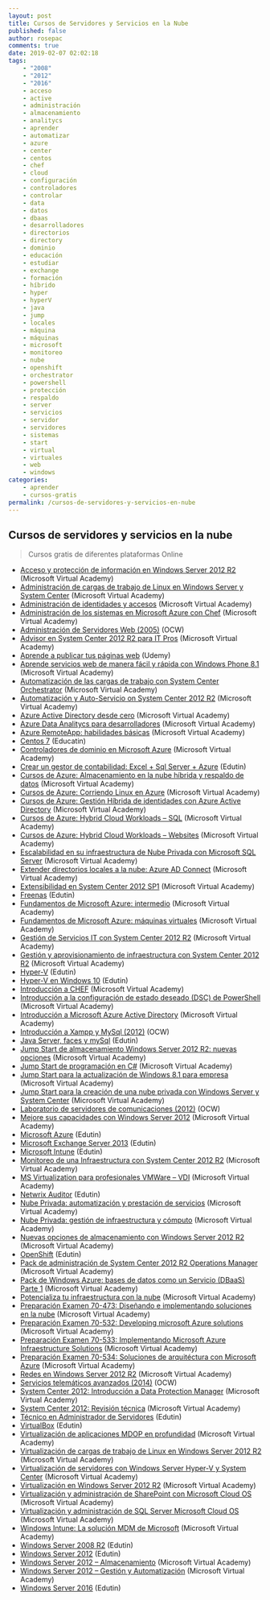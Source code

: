 ```yaml
---
layout: post
title: Cursos de Servidores y Servicios en la Nube
published: false
author: rosepac
comments: true
date: 2019-02-07 02:02:18
tags:
    - "2008"
    - "2012"
    - "2016"
    - acceso
    - active
    - administración
    - almacenamiento
    - analitycs
    - aprender
    - automatizar
    - azure
    - center
    - centos
    - chef
    - cloud
    - configuración
    - controladores
    - controlar
    - data
    - datos
    - dbaas
    - desarrolladores
    - directorios
    - directory
    - dominio
    - educación
    - estudiar
    - exchange
    - formación
    - híbrido
    - hyper
    - hyperV
    - java
    - jump
    - locales
    - máquina
    - máquinas
    - microsoft
    - monitoreo
    - nube
    - openshift
    - orchestrator
    - powershell
    - protección
    - respaldo
    - server
    - servicios
    - servidor
    - servidores
    - sistemas
    - start
    - virtual
    - virtuales
    - web
    - windows
categories:
    - aprender
    - cursos-gratis
permalink: /cursos-de-servidores-y-servicios-en-nube
---
```

## Cursos de servidores y servicios en la nube

> Cursos gratis de diferentes plataformas Online

  * [Acceso y protección de información en Windows Server 2012 R2][1] (Microsoft Virtual Academy)
  * [Administración de cargas de trabajo de Linux en Windows Server y System Center][2] (Microsoft Virtual Academy)
  * [Administración de identidades y accesos][3] (Microsoft Virtual Academy)
  * [Administración de los sistemas en Microsoft Azure con Chef][4] (Microsoft Virtual Academy)
  * [Administración de Servidores Web (2005)][5] (OCW)
  * [Advisor en System Center 2012 R2 para IT Pros][6] (Microsoft Virtual Academy)
  * [Aprende a publicar tus páginas web][7] (Udemy)
  * [Aprende servicios web de manera fácil y rápida con Windows Phone 8.1][8] (Microsoft Virtual Academy)
  * [Automatización de las cargas de trabajo con System Center Orchestrator][9] (Microsoft Virtual Academy)
  * [Automatización y Auto-Servicio on System Center 2012 R2][10] (Microsoft Virtual Academy)
  * [Azure Active Directory desde cero][11] (Microsoft Virtual Academy)
  * [Azure Data Analitycs para desarrolladores][12] (Microsoft Virtual Academy)
  * [Azure RemoteApp: habilidades básicas][13] (Microsoft Virtual Academy)
  * [Centos 7][14] (Educatin)
  * [Controladores de dominio en Microsoft Azure][15] (Microsoft Virtual Academy)
  * [Crear un gestor de contabilidad: Excel + Sql Server + Azure][16] (Edutin)
  * [Cursos de Azure: Almacenamiento en la nube híbrida y respaldo de datos][17] (Microsoft Virtual Academy)
  * [Cursos de Azure: Corriendo Linux en Azure][18] (Microsoft Virtual Academy)
  * [Cursos de Azure: Gestión Híbrida de identidades con Azure Active Directory][19] (Microsoft Virtual Academy)
  * [Cursos de Azure: Hybrid Cloud Workloads &#8211; SQL][20] (Microsoft Virtual Academy)
  * [Cursos de Azure: Hybrid Cloud Workloads &#8211; Websites][21] (Microsoft Virtual Academy)
  * [Escalabilidad en su infraestructura de Nube Privada con Microsoft SQL Server][22] (Microsoft Virtual Academy)
  * [Extender directorios locales a la nube: Azure AD Connect][23] (Microsoft Virtual Academy)
  * [Extensibilidad en System Center 2012 SP1][24] (Microsoft Virtual Academy)
  * [Freenas][25] (Edutin)
  * [Fundamentos de Microsoft Azure: intermedio][26] (Microsoft Virtual Academy)
  * [Fundamentos de Microsoft Azure: máquinas virtuales][27] (Microsoft Virtual Academy)
  * [Gestión de Servicios IT con System Center 2012 R2][28] (Microsoft Virtual Academy)
  * [Gestión y aprovisionamiento de infraestructura con System Center 2012 R2][29] (Microsoft Virtual Academy)
  * [Hyper-V][30] (Edutin)
  * [Hyper-V en Windows 10][31] (Edutin)
  * [Introducción a CHEF][32] (Microsoft Virtual Academy)
  * [Introducción a la configuración de estado deseado (DSC) de PowerShell][33] (Microsoft Virtual Academy)
  * [Introducción a Microsoft Azure Active Directory][34] (Microsoft Virtual Academy)
  * [Introducción a Xampp y MySql (2012)][35] (OCW)
  * [Java Server, faces y mySql][36] (Edutin)
  * [Jump Start de almacenamiento Windows Server 2012 R2: nuevas opciones][37] (Microsoft Virtual Academy)
  * [Jump Start de programación en C#][38] (Microsoft Virtual Academy)
  * [Jump Start para la actualización de Windows 8.1 para empresa][39] (Microsoft Virtual Academy)
  * [Jump Start para la creación de una nube privada con Windows Server y System Center][40] (Microsoft Virtual Academy)
  * [Laboratorio de servidores de comunicaciones (2012)][41] (OCW)
  * [Mejore sus capacidades con Windows Server 2012][42] (Microsoft Virtual Academy)
  * [Microsoft Azure][43] (Edutin)
  * [Microsoft Exchange Server 2013][44] (Edutin)
  * [Microsoft Intune][45] (Edutin)
  * [Monitoreo de una Infraestructura con System Center 2012 R2][46] (Microsoft Virtual Academy)
  * [MS Virtualization para profesionales VMWare &#8211; VDI][47] (Microsoft Virtual Academy)
  * [Netwrix Auditor][48] (Edutin)
  * [Nube Privada: automatización y prestación de servicios][49] (Microsoft Virtual Academy)
  * [Nube Privada: gestión de infraestructura y cómputo][50] (Microsoft Virtual Academy)
  * [Nuevas opciones de almacenamiento con Windows Server 2012 R2][51] (Microsoft Virtual Academy)
  * [OpenShift][52] (Edutin)
  * [Pack de administración de System Center 2012 R2 Operations Manager][53] (Microsoft Virtual Academy)
  * [Pack de Windows Azure: bases de datos como un Servicio (DBaaS) Parte 1][54] (Microsoft Virtual Academy)
  * [Potencializa tu infraestructura con la nube][55] (Microsoft Virtual Academy)
  * [Preparación Examen 70-473: Diseñando e implementando soluciones en la nube][56] (Microsoft Virtual Academy)
  * [Preparación Examen 70-532: Developing microsoft Azure solutions][57] (Microsoft Virtual Academy)
  * [Preparación Examen 70-533: Implementando Microsoft Azure Infraestructure Solutions][58] (Microsoft Virtual Academy)
  * [Preparación Examen 70-534: Soluciones de arquitéctura con Microsoft Azure][59] (Microsoft Virtual Academy)
  * [Redes en Windows Server 2012 R2][60] (Microsoft Virtual Academy)
  * [Servicios telemáticos avanzados (2014)][61] (OCW)
  * [System Center 2012: Introducción a Data Protection Manager][62] (Microsoft Virtual Academy)
  * [System Center 2012: Revisión técnica][63] (Microsoft Virtual Academy)
  * [Técnico en Administrador de Servidores][64] (Edutin)
  * [VirtualBox][65] (Edutin)
  * [Virtualización de aplicaciones MDOP en profundidad][66] (Microsoft Virtual Academy)
  * [Virtualización de cargas de trabajo de Linux en Windows Server 2012 R2][67] (Microsoft Virtual Academy)
  * [Virtualización de servidores con Windows Server Hyper-V y System Center][67] (Microsoft Virtual Academy)
  * [Virtualización en Windows Server 2012 R2][68] (Microsoft Virtual Academy)
  * [Virtualización y administración de SharePoint con Microsoft Cloud OS][69] (Microsoft Virtual Academy)
  * [Virtualización y administración de SQL Server Microsoft Cloud OS][70] (Microsoft Virtual Academy)
  * [Windows Intune: La solución MDM de Microsoft][71] (Microsoft Virtual Academy)
  * [Windows Server 2008 R2][72] (Edutin)
  * [Windows Server 2012][73] (Edutin)
  * [Windows Server 2012 &#8211; Almacenamiento][74] (Microsoft Virtual Academy)
  * [Windows Server 2012 &#8211; Gestión y Automatización][75] (Microsoft Virtual Academy)
  * [Windows Server 2016][76] (Edutin)

 [1]: https://mva.microsoft.com/es-es/training-courses/acceso-y-proteccin-de-informacin-en-windows-server-2012-r2-8266
 [2]: https://mva.microsoft.com/es-es/training-courses/administracin-de-cargas-de-trabajo-de-linux-en-windows-server-y-system-center-8764
 [3]: https://mva.microsoft.com/es-es/training-courses/administracin-de-identidades-y-accesos-8488
 [4]: https://mva.microsoft.com/es-es/training-courses/administracin-de-los-sistemas-en-microsoft-azure-con-chef-8468
 [5]: http://ocw.uniovi.es/course/view.php?id=110
 [6]: https://mva.microsoft.com/es-es/training-courses/advisor-en-system-center-2012-r2-para-it-pros-8831
 [7]: https://www.udemy.com/aprende-a-publicar-tus-paginas-web
 [8]: https://mva.microsoft.com/es-es/training-courses/aprende-servicios-web-de-manera-fcil-y-rpida-con-windows-phone-81-11237
 [9]: https://mva.microsoft.com/es-es/training-courses/automatizacin-de-las-cargas-de-trabajo-con-system-center-orchestrator-8476
 [10]: https://mva.microsoft.com/es-es/training-courses/automatizacin-y-autoservicio-con-system-center-2012-r2-8581
 [11]: https://mva.microsoft.com/es-es/training-courses/azure-active-directory-desde-cero-16859
 [12]: https://mva.microsoft.com/es-es/training-courses/azure-data-analytics-para-desarrolladores-17545
 [13]: https://mva.microsoft.com/es-es/training-courses/azure-remoteapp-habilidades-bsicas-14771
 [14]: https://edutin.com/curso-de-centos-7-3841
 [15]: https://mva.microsoft.com/es-es/training-courses/controladores-de-dominio-en-microsoft-azure-17791
 [16]: https://edutin.com/curso-de-gestor-de-contabilidad-con-excel-sql-server-azure-3846
 [17]: https://mva.microsoft.com/es-es/training-courses/cursos-de-azure-almacenamiento-en-la-nube-hbrida-y-respaldo-de-datos--10254
 [18]: https://mva.microsoft.com/es-es/training-courses/cursos-de-azure-corriendo-linux-en-azure-10250
 [19]: https://mva.microsoft.com/es-es/training-courses/cursos-de-azure-gestin-hbrida-de-identidades-con-azure-active-directory-10255
 [20]: https://mva.microsoft.com/es-es/training-courses/cursos-de-azure-hybrid-cloud-workloads-sql-11286
 [21]: https://mva.microsoft.com/es-es/training-courses/cursos-de-azure-hybrid-cloud-workloads-websites--11288
 [22]: https://mva.microsoft.com/es-es/training-courses/escalabilidad-en-su-infraestructura-de-nube-privada-con-microsoft-sql-server-9123
 [23]: https://mva.microsoft.com/es-es/training-courses/extender-directorios-locales-a-la-nube-azure-ad-connect-17087
 [24]: https://mva.microsoft.com/es-es/training-courses/extensibilidad-en-system-center-2012-sp1-9130
 [25]: https://edutin.com/curso-de-freenas-3843
 [26]: https://mva.microsoft.com/es-es/training-courses/fundamentos-de-microsoft-azure-12175
 [27]: https://mva.microsoft.com/es-es/training-courses/fundamentos-de-microsoft-azure-mquinas-virtuales-14779
 [28]: https://mva.microsoft.com/es-es/training-courses/gestin-de-servicios-it-con-system-center-2012-r2-8815
 [29]: https://mva.microsoft.com/es-es/training-courses/gestin-y-aprovisionamiento-de-infraestructura-con-system-center-2012-r2-8576
 [30]: https://edutin.com/curso-de-hyper-v-501
 [31]: https://edutin.com/curso-de-hyper-v-en-windows-10-3839
 [32]: https://mva.microsoft.com/es-es/training-courses/introduccin-a-chef-14069
 [33]: https://mva.microsoft.com/es-es/training-courses/introduccin-a-la-configuracin-de-estado-deseado-dsc-de-powershell-8672
 [34]: https://mva.microsoft.com/es-es/training-courses/introduccin-a-microsoft-azure-active-directory-9027
 [35]: https://ocw.ua.es/es/ingenieria-y-arquitectura/introduccion-a-xampp-y-mysql-2012.html
 [36]: https://edutin.com/curso-de-java-server-faces-3867
 [37]: https://mva.microsoft.com/es-es/training-courses/jump-start-de-almacenamiento-de-windows-server2012-r2-nuevas-opciones-8579
 [38]: https://mva.microsoft.com/es-es/training-courses/jump-start-de-programacin-en-c-14254
 [39]: https://mva.microsoft.com/es-es/training-courses/jump-start-para-la-actualizacin-de-windows-81-para-la-empresa-8318
 [40]: https://mva.microsoft.com/es-es/training-courses/jump-start-para-la-creacin-de-una-nube-privada-con-windows-server-y-system-center-8814
 [41]: https://ocw.ehu.eus/course/view.php?id=68
 [42]: https://mva.microsoft.com/es-es/training-courses/mejore-sus-capacidades-con-windows-server-2012-14201
 [43]: https://edutin.com/curso-de-microsoft-azure-3837
 [44]: https://edutin.com/curso-de-Exchange-Server-2013-498
 [45]: https://edutin.com/curso-de-microsoft-intune-3834
 [46]: https://mva.microsoft.com/es-es/training-courses/monitoreo-de-una-infraestructura-con-system-center-2012-r2-8580
 [47]: https://mva.microsoft.com/es-es/training-courses/ms-virtualization-para-profesionales-vmware-vdi-14252
 [48]: https://edutin.com/curso-de-netwrix-auditor-3842
 [49]: https://mva.microsoft.com/es-es/training-courses/nube-privada-automatizacin-y-prestacin-de-servicios-11830
 [50]: https://mva.microsoft.com/es-es/training-courses/nube-privada-gestin-de-infraestructura-y-cmputo-8557
 [51]: https://mva.microsoft.com/es-es/training-courses/nuevas-opciones-de-almacenamiento-con-windows-server-2012-r2-10801
 [52]: https://edutin.com/curso-de-openshift-2390
 [53]: https://mva.microsoft.com/es-es/training-courses/pack-de-administracin-de-system-center-2012-r2-operations-manager--8829
 [54]: https://mva.microsoft.com/es-es/training-courses/pack-de-windows-azure-bases-de-datos-como-un-servicio-dbaas-parte-1-15689
 [55]: https://mva.microsoft.com/es-es/training-courses/potencializa-tu-infraestructura-con-la-nube-10282
 [56]: https://mva.microsoft.com/es-es/training-courses/preparacin-examen-70473-diseando-e-implementado-soluciones-de-datos-en-la-nube-17264
 [57]: https://mva.microsoft.com/es-es/training-courses/preparacin-examen-70532-developing-microsoft-azure-solutions-17249
 [58]: https://mva.microsoft.com/es-es/training-courses/preparacin-examen-70533-implementando-microsoft-azure-infrastructure-solutions-17086
 [59]: https://mva.microsoft.com/es-es/training-courses/preparacin-examen-70534-soluciones-de-arquitectura-con-microsoft-azure-17116
 [60]: https://mva.microsoft.com/es-es/training-courses/redes-en-windows-server-2012-r2-10804
 [61]: https://ocw.ehu.eus/course/view.php?id=309
 [62]: https://mva.microsoft.com/es-es/training-courses/system-center-2012-introduccin-a-data-protection-manager-11495
 [63]: https://mva.microsoft.com/es-es/training-courses/system-center-2012-revisin-tcnica-11496
 [64]: https://edutin.com/curso-de-tecnico-de-administrador-de-servidores-completo-3320
 [65]: https://edutin.com/curso-de-virtualBox-500
 [66]: https://mva.microsoft.com/es-es/training-courses/virtualizacin-de-aplicaciones-mdop-en-profundidad-8862
 [67]: https://mva.microsoft.com/es-es/training-courses/virtualizacin-de-servidores-con-windows-server-hyperv-y-system-center-8268
 [68]: https://mva.microsoft.com/es-es/training-courses/virtualizacin-en-windows-server-2012-r2-8279
 [69]: https://mva.microsoft.com/es-es/training-courses/virtualizacin-y-administracin-de-sharepoint-con-microsoft-cloud-os-11149
 [70]: https://mva.microsoft.com/es-es/training-courses/virtualizacin-y-administracin-de-sql-server-microsoft-cloud-os-8871
 [71]: https://mva.microsoft.com/es-es/training-courses/windows-intune-la-solucin-mdm-de-microsoft-11242
 [72]: https://edutin.com/curso-de-Windows-Server-2008-R2-1989
 [73]: https://edutin.com/curso-de--Windows-Server-2012-497
 [74]: https://mva.microsoft.com/es-es/training-courses/windows-server-2012-almacenamiento-8624
 [75]: https://mva.microsoft.com/es-es/training-courses/windows-server-2012-gestin-y-automatizacin-9120
 [76]: https://edutin.com/curso-de-windows-server-2016-3581